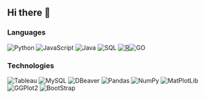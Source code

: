 ## Hi there 👋

### Languages

![Python](https://img.shields.io/badge/-Python-000?&logo=Python)
![JavaScript](https://img.shields.io/badge/-JavaScript-000?&logo=JavaScript)
![Java](https://img.shields.io/badge/-Java-000?&logo=Java&logoColor=007396)
![SQL](https://img.shields.io/badge/-SQL-000?&logo=MySQL)
[![R](https://img.shields.io/badge/-script-276DC3.svg?style=flat&logo=R)](https://cran.r-project.org)![GO]()

### Technologies

![Tableau](https://img.shields.io/badge/-AWS-000?&logo=Amazon-AWS&logoColor=F90)
![MySQL](https://img.shields.io/badge/-Docker-000?&logo=Docker)
![DBeaver](https://img.shields.io/badge/-Kubernetes-000?&logo=Kubernetes)
![Pandas](https://img.shields.io/badge/-Linux-000?&logo=Linux)
![NumPy](https://img.shields.io/badge/-Node.js-000?&logo=node.js)
![MatPlotLib](https://img.shields.io/badge/-PyTorch-000?&logo=PyTorch)
![GGPlot2](https://img.shields.io/badge/-React-000?&logo=React)
![BootStrap](https://img.shields.io/badge/-Redis-000?&logo=Redis)

<!--
**FavioJasso/faviojasso** is a ✨ _special_ ✨ repository because its `README.md` (this file) appears on your GitHub profile.

Here are some ideas to get you started:

- 🔭 I’m currently working on ...
- 🌱 I’m currently learning ...
- 👯 I’m looking to collaborate on ...
- 🤔 I’m looking for help with ...
- 💬 Ask me about ...
- 📫 How to reach me: ...
- 😄 Pronouns: ...
- ⚡ Fun fact: ...
-->
